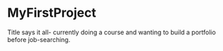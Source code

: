 # MyFirstProject
Title says it all- currently doing a course and wanting to build a portfolio before job-searching.
